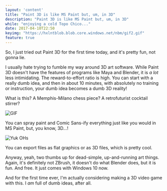 ```yaml
---
layout: 'content'
title: "Paint 3D is like MS Paint but, um, in 3D"
description: "Paint 3D is like MS Paint but, um, in 3D"
while: "enjoying a cold Topo Chico..."
date: 2017-04-10T22:50
keyimg: "https://hxlntblob.blob.core.windows.net/nbm/gif2.gif"
feature: true
---
```


So, I just tried out Paint 3D for the first time today, and it's pretty fun, not gonna lie. 

I usually hate trying to fumble my way around 3D art software. While Paint 3D doesn't have the features of programs like Maya and Blender, it is *a lot* less intimidating. The reward-to-effort ratio is high. You can start with a really dumb idea, and then in about 10 minutes, with absolutely no training or instruction, your dumb idea becomes a dumb 3D reality!

What is this? A Memphis-Milano chess piece? A retrofuturist cocktail stirrer?

![GIF](https://hxlntblob.blob.core.windows.net/nbm/gif2.gif)

You can spray paint and Comic Sans-ify everything just like you would in MS Paint, but, you know, 3D...!

![Yuk OHs](https://hxlntblob.blob.core.windows.net/nbm/yuk.png)

You can export files as flat graphics or as 3D files, which is pretty cool. 

Anyway, yeah, two thumbs up for dead-simple, up-and-running art things. Again, it's definitely not ZBrush, it doesn't do what Blender does, but it is fun. And free. It just comes with Windows 10 now.

And for the first time ever, I'm actually considering making a 3D video game with this. I *am* full of dumb ideas, after all.